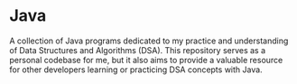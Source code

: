 # Java
A collection of Java programs dedicated to my practice and understanding of Data Structures and Algorithms (DSA). This repository serves as a personal codebase for me, but it also aims to provide a valuable resource for other developers learning or practicing DSA concepts with Java.
